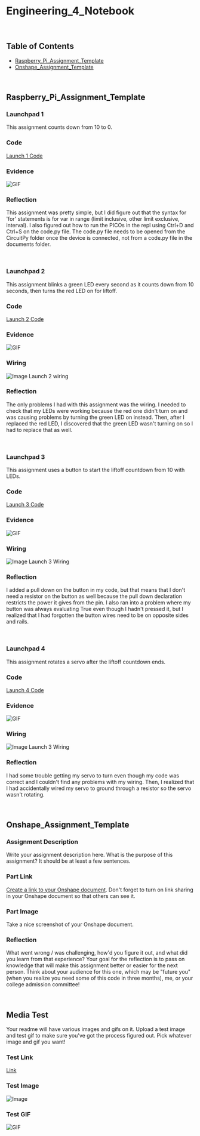 # Engineering_4_Notebook

&nbsp;

## Table of Contents
* [Raspberry_Pi_Assignment_Template](#raspberry_pi_assignment_template)
* [Onshape_Assignment_Template](#onshape_assignment_template)

&nbsp;

## Raspberry_Pi_Assignment_Template

### Launchpad 1

This assignment counts down from 10 to 0.

### Code

[Launch 1 Code](https://github.com/honklin/Engineering4_Notebook/blob/main/raspberry-pi/Launch1.py)

### Evidence 

![GIF](images/launch1.gif)

### Reflection

This assignment was pretty simple, but I did figure out that the syntax for 'for' statements is for var in range (limit inclusive, other limit exclusive, interval). I also figured out how to run the PICOs in the repl using Ctrl+D and Ctrl+S on the code.py file. The code.py file needs to be opened from the CircuitPy folder once the device is connected, not from a code.py file in the documents folder.

&nbsp;

### Launchpad 2

This assignment blinks a green LED every second as it counts down from 10 seconds, then turns the red LED on for liftoff.

### Code

[Launch 2 Code](https://github.com/honklin/Engineering4_Notebook/blob/main/raspberry-pi/Launch2.py)

### Evidence 

![GIF](images/launch2.gif)

### Wiring

![Image](images/launch2wiring.jpg)
Launch 2 wiring

### Reflection

The only problems I had with this assignment was the wiring. I needed to check that my LEDs were working because the red one didn't turn on and was causing problems by turning the green LED on instead. Then, after I replaced the red LED, I discovered that the green LED wasn't turning on so I had to replace that as well.

&nbsp;

### Launchpad 3

This assignment uses a button to start the liftoff countdown from 10 with LEDs.

### Code

[Launch 3 Code](https://github.com/honklin/Engineering4_Notebook/blob/main/raspberry-pi/Launch3.py)

### Evidence 

![GIF](images/launch3.gif)

### Wiring

![Image](images/launch3wiring.jpg)
Launch 3 Wiring

### Reflection

I added a pull down on the button in my code, but that means that I don't need a resistor on the button as well because the pull down declaration restricts the power it gives from the pin. I also ran into a problem where my button was always evaluating True even though I hadn't pressed it, but I realized that I had forgotten the button wires need to be on opposite sides and rails.

&nbsp;

### Launchpad 4

This assignment rotates a servo after the liftoff countdown ends.

### Code

[Launch 4 Code](https://github.com/honklin/Engineering4_Notebook/blob/main/raspberry-pi/Launch4.py)

### Evidence 

![GIF](images/launch4.gif)

### Wiring

![Image](images/launch4wiring.jpg)
Launch 3 Wiring

### Reflection

I had some trouble getting my servo to turn even though my code was correct and I couldn't find any problems with my wiring. Then, I realized that I had accidentally wired my servo to ground through a resistor so the servo wasn't rotating. 

&nbsp;

## Onshape_Assignment_Template

### Assignment Description

Write your assignment description here. What is the purpose of this assignment? It should be at least a few sentences.

### Part Link 

[Create a link to your Onshape document](https://cvilleschools.onshape.com/documents/003e413cee57f7ccccaa15c2/w/ea71050bb283bf3bf088c96c/e/c85ae532263d3b551e1795d0?renderMode=0&uiState=62d9b9d7883c4f335ec42021). Don't forget to turn on link sharing in your Onshape document so that others can see it. 

### Part Image

Take a nice screenshot of your Onshape document. 

### Reflection

What went wrong / was challenging, how'd you figure it out, and what did you learn from that experience? Your goal for the reflection is to pass on knowledge that will make this assignment better or easier for the next person. Think about your audience for this one, which may be "future you" (when you realize you need some of this code in three months), me, or your college admission committee!

&nbsp;

## Media Test

Your readme will have various images and gifs on it. Upload a test image and test gif to make sure you've got the process figured out. Pick whatever image and gif you want!

### Test Link
[Link](http://www.google.com)

### Test Image
![Image](images/engineeringimg.png)

### Test GIF
![GIF](images/engineeringgif.gif)
